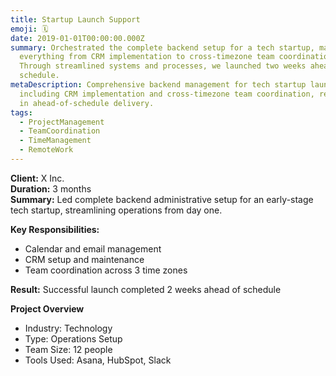 ```yaml
---
title: Startup Launch Support
emoji: 🗓
date: 2019-01-01T00:00:00.000Z
summary: Orchestrated the complete backend setup for a tech startup, managing
  everything from CRM implementation to cross-timezone team coordination.
  Through streamlined systems and processes, we launched two weeks ahead of
  schedule.
metaDescription: Comprehensive backend management for tech startup launch,
  including CRM implementation and cross-timezone team coordination, resulting
  in ahead-of-schedule delivery.
tags:
  - ProjectManagement
  - TeamCoordination
  - TimeManagement
  - RemoteWork
---
```

**Client:** X Inc.\
**Duration:** 3 months\
**Summary:** Led complete backend administrative setup for an early-stage tech startup, streamlining operations from day one.

**Key Responsibilities:**

* Calendar and email management
* CRM setup and maintenance
* Team coordination across 3 time zones

**Result:** Successful launch completed 2 weeks ahead of schedule

**P﻿roject Overview**

* Industry: Technology
* Type: Operations Setup
* Team Size: 12 people
* Tools Used: Asana, HubSpot, Slack